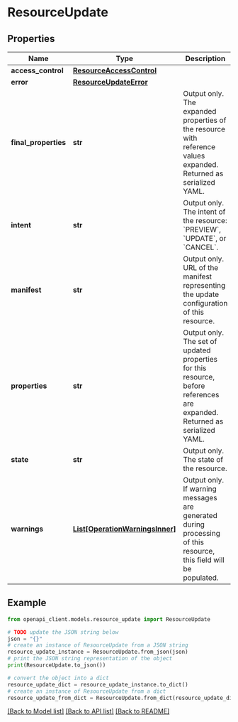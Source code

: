 # ResourceUpdate


## Properties

Name | Type | Description | Notes
------------ | ------------- | ------------- | -------------
**access_control** | [**ResourceAccessControl**](ResourceAccessControl.md) |  | [optional] 
**error** | [**ResourceUpdateError**](ResourceUpdateError.md) |  | [optional] 
**final_properties** | **str** | Output only. The expanded properties of the resource with reference values expanded. Returned as serialized YAML. | [optional] 
**intent** | **str** | Output only. The intent of the resource: &#x60;PREVIEW&#x60;, &#x60;UPDATE&#x60;, or &#x60;CANCEL&#x60;. | [optional] 
**manifest** | **str** | Output only. URL of the manifest representing the update configuration of this resource. | [optional] 
**properties** | **str** | Output only. The set of updated properties for this resource, before references are expanded. Returned as serialized YAML. | [optional] 
**state** | **str** | Output only. The state of the resource. | [optional] 
**warnings** | [**List[OperationWarningsInner]**](OperationWarningsInner.md) | Output only. If warning messages are generated during processing of this resource, this field will be populated. | [optional] 

## Example

```python
from openapi_client.models.resource_update import ResourceUpdate

# TODO update the JSON string below
json = "{}"
# create an instance of ResourceUpdate from a JSON string
resource_update_instance = ResourceUpdate.from_json(json)
# print the JSON string representation of the object
print(ResourceUpdate.to_json())

# convert the object into a dict
resource_update_dict = resource_update_instance.to_dict()
# create an instance of ResourceUpdate from a dict
resource_update_from_dict = ResourceUpdate.from_dict(resource_update_dict)
```
[[Back to Model list]](../README.md#documentation-for-models) [[Back to API list]](../README.md#documentation-for-api-endpoints) [[Back to README]](../README.md)


